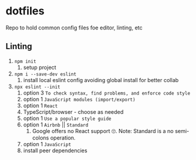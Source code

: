 # dotfiles
Repo to hold common config files foe editor, linting, etc

## Linting

1. `npm init` 
   1. setup project
2. `npm i --save-dev eslint`
   1. install local eslint config avoiding global install for better collab
3. `npx eslint --init`
   1. option 3 `To check syntax, find problems, and enforce code style`
   2. option 1 `JavaScript modules (import/export)`
   3. option 1 `React`
   4. TypeScript/browser - choose as needed
   5. option 1 `Use a popular style guide`
   6. option 1 `Airbnb` || `Standard`
      1. Google offers no React support 🙄. Note: Standard is a no semi-colons operation.
   7. option 1 `JavaScript`
   8. install peer dependencies